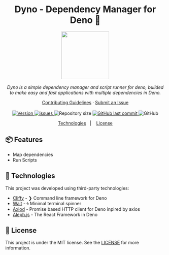<h1 align="center">Dyno - Dependency Manager for Deno 🦕</h1>

<p align="center">
  <img src="/logo.svg" width="150px" height="150px"/>
  <br>
  <br>
  <i>Dyno is a simple dependency manager and script runner for deno, builded to make easy and fast applications with multiple dependencies in Deno.</i>
  <br>
</p>

<p align="center">
  <a href="CONTRIBUTING.md">Contributing Guidelines</a>
  ·
  <a href="https://github.com/dynoland/dyno/issues">Submit an Issue</a>
  <br>
  <br>
  <a href="https://github.com/dynoland/dyno/releases">
    <img alt="Version" src="https://img.shields.io/github/v/release/dynoland/dyno?logo=github" />
  </a>

  <a href="https://github.com/dynoland/dyno/issues">
    <img alt="issues" src="https://img.shields.io/github/issues/dynoland/dyno?logo=github&label=issues">
  </a>

  <img alt="Repository size" src="https://img.shields.io/github/repo-size/dynoland/dyno.svg">
  <a href="https://github.com/dynoland/dyno/commits/master">
    <img alt="GitHub last commit" src="https://img.shields.io/github/last-commit/dynoland/dyno.svg">
  </a>

  <img alt="GitHub" src="https://img.shields.io/github/license/dynoland/dyno.svg">
</p>

<p align="center">
  <a href="#technologies">Technologies</a>&nbsp;&nbsp;&nbsp;|&nbsp;&nbsp;&nbsp;
  <a href="#memo-license">License</a>
</p>

## 📦 Features

- Map dependencies
- Run Scripts

## :rocket: Technologies

This project was developed using third-party technologies:

- [Cliffy](https://cliffy.io/) - ❯ Command line framework for Deno
- [Wait](https://deno.land/x/wait) - 🌀 Minimal terminal spinner
- [Axiod](https://deno.land/x/axiod) - Promise based HTTP client for Deno inpired by axios
- [Aleph.js](https://alephjs.org/) - The React Framework in Deno

## :memo: License

This project is under the MIT license. See the [LICENSE](https://github.com/dynoland/dyno/blob/master/LICENSE) for more information.
